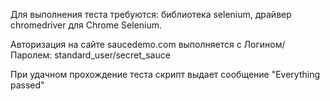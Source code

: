 Для выполнения теста требуются: библиотека selenium, драйвер chromedriver для Chrome Selenium.

Авторизация на сайте saucedemo.com выполняется с Логином/Паролем: standard_user/secret_sauce

При удачном прохождение теста скрипт выдает сообщение "Everything passed"
